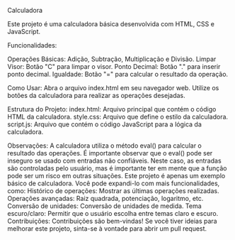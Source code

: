 Calculadora

Este projeto é uma calculadora básica desenvolvida com HTML, CSS e JavaScript.

Funcionalidades:

Operações Básicas: Adição, Subtração, Multiplicação e Divisão.
Limpar Visor: Botão "C" para limpar o visor.
Ponto Decimal: Botão "." para inserir ponto decimal.
Igualdade: Botão "=" para calcular o resultado da operação.

Como Usar:
Abra o arquivo index.html em seu navegador web.
Utilize os botões da calculadora para realizar as operações desejadas.

Estrutura do Projeto:
index.html: Arquivo principal que contém o código HTML da calculadora.
style.css: Arquivo que define o estilo da calculadora.
script.js: Arquivo que contém o código JavaScript para a lógica da calculadora.

Observações:
A calculadora utiliza o método eval() para calcular o resultado das operações. É importante observar que o eval() pode ser inseguro se usado com entradas não confiáveis. Neste caso, as entradas são controladas pelo usuário, mas é importante ter em mente que a função pode ser um risco em outras situações.
Este projeto é apenas um exemplo básico de calculadora. Você pode expandi-lo com mais funcionalidades, como:
Histórico de operações: Mostrar as últimas operações realizadas.
Operações avançadas: Raiz quadrada, potenciação, logaritmo, etc.
Conversão de unidades: Conversão de unidades de medida.
Tema escuro/claro: Permitir que o usuário escolha entre temas claro e escuro.
Contribuições:
Contribuições são bem-vindas! Se você tiver ideias para melhorar este projeto, sinta-se à vontade para abrir um pull request.
